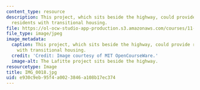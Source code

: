```yaml
---
content_type: resource
description: This project, which sits beside the highway, could provide returning
  residents with transitional housing.
file: https://ol-ocw-studio-app-production.s3.amazonaws.com/courses/11-945-katrina-practicum-spring-2006/e930c9eb95f4a0023846a108b17ec374_IMG_0018.jpg
file_type: image/jpeg
image_metadata:
  caption: This project, which sits beside the highway, could provide returning residents
    with transitional housing.
  credit: 'Credit: Image courtesy of MIT OpenCourseWare.'
  image-alt: The Lafitte project sits beside the highway.
resourcetype: Image
title: IMG_0018.jpg
uid: e930c9eb-95f4-a002-3846-a108b17ec374
---
```

